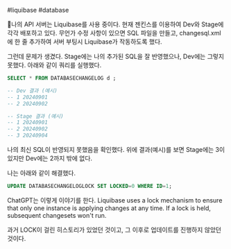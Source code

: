 #liquibase #database 

나의 API 서버는 Liquibase를 사용 중이다. 현재 젠킨스를 이용하여 Dev와 Stage에 각각 배포하고 있다. 무언가 수정 사항이 있으면 SQL 파일을 만들고, changesql.xml에 한 줄 추가하여 서버 부팅시 Liquibase가 작동하도록 했다. 

그런데 문제가 생겼다. Stage에는 나의 추가된 SQL을 잘 반영했으나, Dev에는 그렇지 못했다. 아래와 같이 쿼리를 실행했다.

```sql
SELECT * FROM DATABASECHANGELOG d ;

-- Dev 결과 (예시)
-- 1 20240901
-- 2 20240902

-- Stage 결과 (예시)
-- 1 20240901
-- 2 20240902
-- 3 20240904
```

나의 최신 SQL이 반영되지 못했음을 확인했다. 위에 결과(예시)를 보면 Stage에는 3이 있지만 Dev에는 2까지 밖에 없다.

나는 아래와 같이 해결했다.

```sql
UPDATE DATABASECHANGELOGLOCK SET LOCKED=0 WHERE ID=1;
```

ChatGPT는 이렇게 이야기를 한다. Liquibase uses a lock mechanism to ensure that only one instance is applying changes at any time. If a lock is held, subsequent changesets won't run.

과거 LOCK이 걸린 히스토리가 있었던 것이고, 그 이후로 업데이트를 진행하지 않았던 것이다.